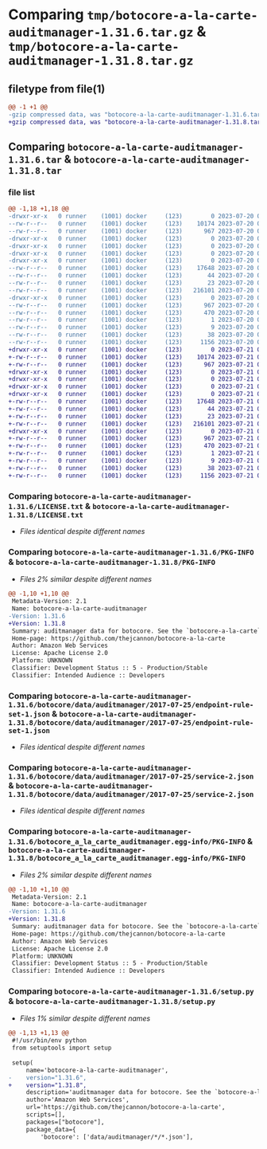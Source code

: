 # Comparing `tmp/botocore-a-la-carte-auditmanager-1.31.6.tar.gz` & `tmp/botocore-a-la-carte-auditmanager-1.31.8.tar.gz`

## filetype from file(1)

```diff
@@ -1 +1 @@
-gzip compressed data, was "botocore-a-la-carte-auditmanager-1.31.6.tar", last modified: Thu Jul 20 01:20:08 2023, max compression
+gzip compressed data, was "botocore-a-la-carte-auditmanager-1.31.8.tar", last modified: Fri Jul 21 01:21:17 2023, max compression
```

## Comparing `botocore-a-la-carte-auditmanager-1.31.6.tar` & `botocore-a-la-carte-auditmanager-1.31.8.tar`

### file list

```diff
@@ -1,18 +1,18 @@
-drwxr-xr-x   0 runner    (1001) docker     (123)        0 2023-07-20 01:20:08.962589 botocore-a-la-carte-auditmanager-1.31.6/
--rw-r--r--   0 runner    (1001) docker     (123)    10174 2023-07-20 01:20:08.000000 botocore-a-la-carte-auditmanager-1.31.6/LICENSE.txt
--rw-r--r--   0 runner    (1001) docker     (123)      967 2023-07-20 01:20:08.962589 botocore-a-la-carte-auditmanager-1.31.6/PKG-INFO
-drwxr-xr-x   0 runner    (1001) docker     (123)        0 2023-07-20 01:20:08.962589 botocore-a-la-carte-auditmanager-1.31.6/botocore/
-drwxr-xr-x   0 runner    (1001) docker     (123)        0 2023-07-20 01:20:08.962589 botocore-a-la-carte-auditmanager-1.31.6/botocore/data/
-drwxr-xr-x   0 runner    (1001) docker     (123)        0 2023-07-20 01:20:08.962589 botocore-a-la-carte-auditmanager-1.31.6/botocore/data/auditmanager/
-drwxr-xr-x   0 runner    (1001) docker     (123)        0 2023-07-20 01:20:08.962589 botocore-a-la-carte-auditmanager-1.31.6/botocore/data/auditmanager/2017-07-25/
--rw-r--r--   0 runner    (1001) docker     (123)    17648 2023-07-20 01:19:55.000000 botocore-a-la-carte-auditmanager-1.31.6/botocore/data/auditmanager/2017-07-25/endpoint-rule-set-1.json
--rw-r--r--   0 runner    (1001) docker     (123)       44 2023-07-20 01:19:55.000000 botocore-a-la-carte-auditmanager-1.31.6/botocore/data/auditmanager/2017-07-25/examples-1.json
--rw-r--r--   0 runner    (1001) docker     (123)       23 2023-07-20 01:19:55.000000 botocore-a-la-carte-auditmanager-1.31.6/botocore/data/auditmanager/2017-07-25/paginators-1.json
--rw-r--r--   0 runner    (1001) docker     (123)   216101 2023-07-20 01:19:55.000000 botocore-a-la-carte-auditmanager-1.31.6/botocore/data/auditmanager/2017-07-25/service-2.json
-drwxr-xr-x   0 runner    (1001) docker     (123)        0 2023-07-20 01:20:08.962589 botocore-a-la-carte-auditmanager-1.31.6/botocore_a_la_carte_auditmanager.egg-info/
--rw-r--r--   0 runner    (1001) docker     (123)      967 2023-07-20 01:20:08.000000 botocore-a-la-carte-auditmanager-1.31.6/botocore_a_la_carte_auditmanager.egg-info/PKG-INFO
--rw-r--r--   0 runner    (1001) docker     (123)      470 2023-07-20 01:20:08.000000 botocore-a-la-carte-auditmanager-1.31.6/botocore_a_la_carte_auditmanager.egg-info/SOURCES.txt
--rw-r--r--   0 runner    (1001) docker     (123)        1 2023-07-20 01:20:08.000000 botocore-a-la-carte-auditmanager-1.31.6/botocore_a_la_carte_auditmanager.egg-info/dependency_links.txt
--rw-r--r--   0 runner    (1001) docker     (123)        9 2023-07-20 01:20:08.000000 botocore-a-la-carte-auditmanager-1.31.6/botocore_a_la_carte_auditmanager.egg-info/top_level.txt
--rw-r--r--   0 runner    (1001) docker     (123)       38 2023-07-20 01:20:08.962589 botocore-a-la-carte-auditmanager-1.31.6/setup.cfg
--rw-r--r--   0 runner    (1001) docker     (123)     1156 2023-07-20 01:20:08.000000 botocore-a-la-carte-auditmanager-1.31.6/setup.py
+drwxr-xr-x   0 runner    (1001) docker     (123)        0 2023-07-21 01:21:17.482849 botocore-a-la-carte-auditmanager-1.31.8/
+-rw-r--r--   0 runner    (1001) docker     (123)    10174 2023-07-21 01:21:17.000000 botocore-a-la-carte-auditmanager-1.31.8/LICENSE.txt
+-rw-r--r--   0 runner    (1001) docker     (123)      967 2023-07-21 01:21:17.482849 botocore-a-la-carte-auditmanager-1.31.8/PKG-INFO
+drwxr-xr-x   0 runner    (1001) docker     (123)        0 2023-07-21 01:21:17.482849 botocore-a-la-carte-auditmanager-1.31.8/botocore/
+drwxr-xr-x   0 runner    (1001) docker     (123)        0 2023-07-21 01:21:17.482849 botocore-a-la-carte-auditmanager-1.31.8/botocore/data/
+drwxr-xr-x   0 runner    (1001) docker     (123)        0 2023-07-21 01:21:17.482849 botocore-a-la-carte-auditmanager-1.31.8/botocore/data/auditmanager/
+drwxr-xr-x   0 runner    (1001) docker     (123)        0 2023-07-21 01:21:17.482849 botocore-a-la-carte-auditmanager-1.31.8/botocore/data/auditmanager/2017-07-25/
+-rw-r--r--   0 runner    (1001) docker     (123)    17648 2023-07-21 01:21:06.000000 botocore-a-la-carte-auditmanager-1.31.8/botocore/data/auditmanager/2017-07-25/endpoint-rule-set-1.json
+-rw-r--r--   0 runner    (1001) docker     (123)       44 2023-07-21 01:21:06.000000 botocore-a-la-carte-auditmanager-1.31.8/botocore/data/auditmanager/2017-07-25/examples-1.json
+-rw-r--r--   0 runner    (1001) docker     (123)       23 2023-07-21 01:21:06.000000 botocore-a-la-carte-auditmanager-1.31.8/botocore/data/auditmanager/2017-07-25/paginators-1.json
+-rw-r--r--   0 runner    (1001) docker     (123)   216101 2023-07-21 01:21:06.000000 botocore-a-la-carte-auditmanager-1.31.8/botocore/data/auditmanager/2017-07-25/service-2.json
+drwxr-xr-x   0 runner    (1001) docker     (123)        0 2023-07-21 01:21:17.482849 botocore-a-la-carte-auditmanager-1.31.8/botocore_a_la_carte_auditmanager.egg-info/
+-rw-r--r--   0 runner    (1001) docker     (123)      967 2023-07-21 01:21:17.000000 botocore-a-la-carte-auditmanager-1.31.8/botocore_a_la_carte_auditmanager.egg-info/PKG-INFO
+-rw-r--r--   0 runner    (1001) docker     (123)      470 2023-07-21 01:21:17.000000 botocore-a-la-carte-auditmanager-1.31.8/botocore_a_la_carte_auditmanager.egg-info/SOURCES.txt
+-rw-r--r--   0 runner    (1001) docker     (123)        1 2023-07-21 01:21:17.000000 botocore-a-la-carte-auditmanager-1.31.8/botocore_a_la_carte_auditmanager.egg-info/dependency_links.txt
+-rw-r--r--   0 runner    (1001) docker     (123)        9 2023-07-21 01:21:17.000000 botocore-a-la-carte-auditmanager-1.31.8/botocore_a_la_carte_auditmanager.egg-info/top_level.txt
+-rw-r--r--   0 runner    (1001) docker     (123)       38 2023-07-21 01:21:17.482849 botocore-a-la-carte-auditmanager-1.31.8/setup.cfg
+-rw-r--r--   0 runner    (1001) docker     (123)     1156 2023-07-21 01:21:17.000000 botocore-a-la-carte-auditmanager-1.31.8/setup.py
```

### Comparing `botocore-a-la-carte-auditmanager-1.31.6/LICENSE.txt` & `botocore-a-la-carte-auditmanager-1.31.8/LICENSE.txt`

 * *Files identical despite different names*

### Comparing `botocore-a-la-carte-auditmanager-1.31.6/PKG-INFO` & `botocore-a-la-carte-auditmanager-1.31.8/PKG-INFO`

 * *Files 2% similar despite different names*

```diff
@@ -1,10 +1,10 @@
 Metadata-Version: 2.1
 Name: botocore-a-la-carte-auditmanager
-Version: 1.31.6
+Version: 1.31.8
 Summary: auditmanager data for botocore. See the `botocore-a-la-carte` package for more info.
 Home-page: https://github.com/thejcannon/botocore-a-la-carte
 Author: Amazon Web Services
 License: Apache License 2.0
 Platform: UNKNOWN
 Classifier: Development Status :: 5 - Production/Stable
 Classifier: Intended Audience :: Developers
```

### Comparing `botocore-a-la-carte-auditmanager-1.31.6/botocore/data/auditmanager/2017-07-25/endpoint-rule-set-1.json` & `botocore-a-la-carte-auditmanager-1.31.8/botocore/data/auditmanager/2017-07-25/endpoint-rule-set-1.json`

 * *Files identical despite different names*

### Comparing `botocore-a-la-carte-auditmanager-1.31.6/botocore/data/auditmanager/2017-07-25/service-2.json` & `botocore-a-la-carte-auditmanager-1.31.8/botocore/data/auditmanager/2017-07-25/service-2.json`

 * *Files identical despite different names*

### Comparing `botocore-a-la-carte-auditmanager-1.31.6/botocore_a_la_carte_auditmanager.egg-info/PKG-INFO` & `botocore-a-la-carte-auditmanager-1.31.8/botocore_a_la_carte_auditmanager.egg-info/PKG-INFO`

 * *Files 2% similar despite different names*

```diff
@@ -1,10 +1,10 @@
 Metadata-Version: 2.1
 Name: botocore-a-la-carte-auditmanager
-Version: 1.31.6
+Version: 1.31.8
 Summary: auditmanager data for botocore. See the `botocore-a-la-carte` package for more info.
 Home-page: https://github.com/thejcannon/botocore-a-la-carte
 Author: Amazon Web Services
 License: Apache License 2.0
 Platform: UNKNOWN
 Classifier: Development Status :: 5 - Production/Stable
 Classifier: Intended Audience :: Developers
```

### Comparing `botocore-a-la-carte-auditmanager-1.31.6/setup.py` & `botocore-a-la-carte-auditmanager-1.31.8/setup.py`

 * *Files 1% similar despite different names*

```diff
@@ -1,13 +1,13 @@
 #!/usr/bin/env python
 from setuptools import setup
 
 setup(
     name='botocore-a-la-carte-auditmanager',
-    version="1.31.6",
+    version="1.31.8",
     description='auditmanager data for botocore. See the `botocore-a-la-carte` package for more info.',
     author='Amazon Web Services',
     url='https://github.com/thejcannon/botocore-a-la-carte',
     scripts=[],
     packages=["botocore"],
     package_data={
         'botocore': ['data/auditmanager/*/*.json'],
```

